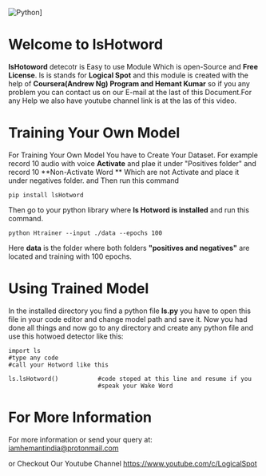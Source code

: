 ![Python](https://img.shields.io/pypi/pyversions/tensorflow.svg?style=plastic)]
# Welcome to lsHotword

**lsHotoword** detecotr is Easy to use Module Which is open-Source and **Free License**. ls is stands for **Logical Spot** and this module is created with the help of **Coursera(Andrew Ng)  Program and Hemant Kumar** so if you any problem you can contact us on our E-mail at the last of this Document.For any Help we also have youtube channel link is at the las of this video.


# Training Your Own Model

For Training Your Own Model You have to Create Your Dataset.
For example record 10 audio with voice **Activate** and plae it under "Positives folder" and record 10 **Non-Activate Word ** Which are not Activate and place it under negatives folder.
and Then run this command
```console 
pip install lsHotword
```
Then go to your python library where **ls Hotword is installed** and run this command.
```
python Htrainer --input ./data --epochs 100

```
Here **data** is the folder where both folders **"positives and negatives"** are located and training with 100 epochs.


# Using Trained Model


In the installed directory you find a python file **ls.py** you have to open this file in your code editor and change model path and save it.
Now you had done all things and now go to any directory and create any python file and use this hotwoed detector like this:

```
import ls
#type any code 
#call your Hotword like this

ls.lsHotword()           #code stoped at this line and resume if you
                         #speak your Wake Word

```

# For More Information

For more information or send your query at:
iamhemantindia@protonmail.com

or Checkout Our Youtube Channel
https://www.youtube.com/c/LogicalSpot